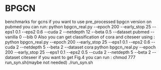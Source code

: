 # BPGCN

benchmarks for gcns
if you want to use pre_processed bpgcn version on pubmed  you can run:
python bpgcn_real.py  --epoch 200    --early_stop 25 --eps1 0.1 --eps2 0.6 --cuda 2 --netdepth 12 --beta 0.5 --dataset pubmed --vanilla 0 --bib 0
Also  you can get  classification of cora and  citeseer using :
python bpgcn_real.py  --epoch 200    --early_stop 25 --eps1 0.1 --eps2 0.6 --cuda 2 --netdepth 5 --beta 2 --dataset cora
python bpgcn_real.py  --epoch 200    --early_stop 25 --eps1 0.1 --eps2 0.5 --cuda 2 --netdepth 5 --beta 2 --dataset citeseer
if you want to get Fig.4 you can run :
chmod 777 run_syn.sh(maybe not needed)
./run_syn.sh 